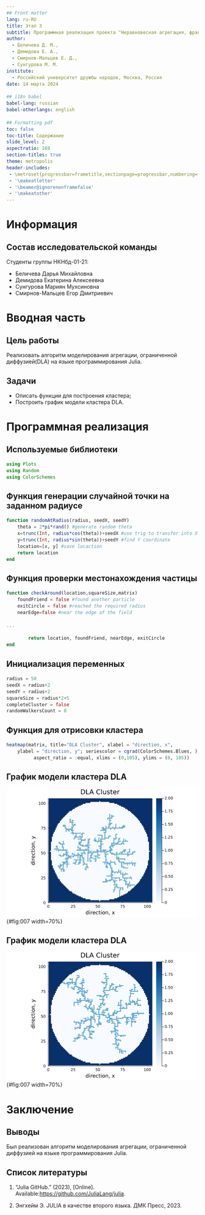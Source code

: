 ```yaml
---
## Front matter
lang: ru-RU
title: Этап 3
subtitle: Программная реализация проекта "Неравновесная агрегация, фракталы"
author:
  - Беличева Д. М.,
  - Демидова Е. А.,
  - Смирнов-Мальцев Е. Д.,
  - Сунгурова М. М.
institute:
  - Российский университет дружбы народов, Москва, Россия
date: 14 марта 2024

## i18n babel
babel-lang: russian
babel-otherlangs: english

## Formatting pdf
toc: false
toc-title: Содержание
slide_level: 2
aspectratio: 169
section-titles: true
theme: metropolis
header-includes:
 - \metroset{progressbar=frametitle,sectionpage=progressbar,numbering=fraction}
 - '\makeatletter'
 - '\beamer@ignorenonframefalse'
 - '\makeatother'
---
```


# Информация

## Состав исследовательской команды

Студенты группы НКНбд-01-21:

- Беличева Дарья Михайловна
- Демидова Екатерина Алексеевна
- Сунгурова Мариян Мухсиновна
- Смирнов-Мальцев Егор Дмитриевич

# Вводная часть

## Цель работы

Реализовать алгоритм моделирования агрегации, ограниченной диффузией(DLA) на языке программирования Julia.

## Задачи

- Описать функции для построения кластера;
- Построить график модели кластера DLA. 

# Программная реализация

## Используемые библиотеки

```Julia
using Plots
using Random
using ColorSchemes
```

## Функция генерации случайной точки на заданном радиусе

```Julia
function randomAtRadius(radius, seedX, seedY)
    theta = 2*pi*rand() #generate random theta
    x=trunc(Int, radius*cos(theta))+seedX #use trig to transfer into X
    y=trunc(Int, radius*sin(theta))+seedY #find Y coordinate
    location=[x, y] #save locaction
    return location
end
```

## Функция проверки местонахождения частицы

```Julia
function checkAround(location,squareSize,matrix)
	foundFriend = false #found another particle
	exitCircle = false #reached the required radius
	nearEdge=false #near the edge of the field

...

  		return location, foundFriend, nearEdge, exitCircle
end	
```

## Инициализация переменных

```Julia
radius = 50
seedX = radius+2
seedY = radius+2
squareSize = radius*2+5
completeCluster = false
randomWalkersCount = 0
```

## Функция для отрисовки кластера

```Julia
heatmap(matrix, title="DLA Cluster", xlabel = "direction, x", 
    ylabel = "direction, y"; seriescolor = cgrad(ColorSchemes.Blues, ), 
          aspect_ratio = :equal, xlims = (0,105), ylims = (0, 105))
```

## График модели кластера DLA

![DLA кластер](image/dla_4.png){#fig:007 width=70%}

## График модели кластера DLA

![DLA кластер](image/dla_2.png){#fig:007 width=70%}

# Заключение

## Выводы

Был реализован алгоритм моделирования агрегации, ограниченной диффузией на языке программирования Julia.

## Список литературы

1. “Julia GitHub.” (2023), [Online]. Available:https://github.com/JuliaLang/julia.

2. Энгхейм Э. JULIA в качестве второго языка. ДМК Пресс, 2023.